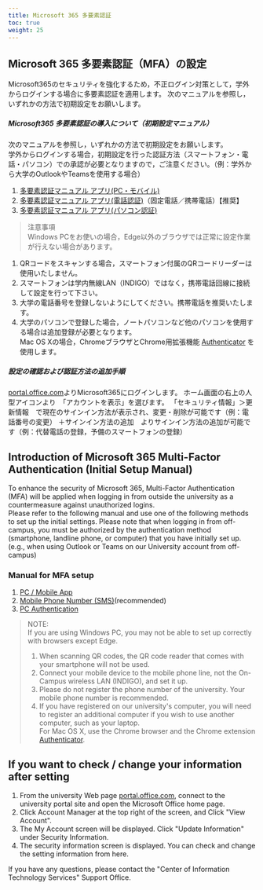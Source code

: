 ```yaml
---
title: Microsoft 365 多要素認証
toc: true
weight: 25
---
```

## Microsoft 365 多要素認証（MFA）の設定
Microsoft365のセキュリティを強化するため，不正ログイン対策として，学外からログインする場合に多要素認証を適用します。
次のマニュアルを参照し，いずれかの方法で初期設定をお願いします。
##### Microsoft365 多要素認証の導入について（初期設定マニュアル）
次のマニュアルを参照し，いずれかの方法で初期設定をお願いします。  
学外からログインする場合，初期設定を行った認証方法（スマートフォン・電話・パソコン）での承認が必要となりますので，ご注意ください。（例：学外から大学のOutlookやTeamsを使用する場合）

1. [多要素認証マニュアル アプリ(PC・モバイル)](PCmobile_2023mfa.pdf)
2. [多要素認証マニュアル アプリ(電話認証)](Tel_2023mfa.pdf)（固定電話／携帯電話）【推奨】
3. [多要素認証マニュアル アプリ(パソコン認証)](PC_2023mfa.pdf)
> 注意事項  
> Windows PCをお使いの場合，Edge以外のブラウザでは正常に設定作業が行えない場合があります。

1. QRコードをスキャンする場合，スマートフォン付属のQRコードリーダーは使用いたしません。
2. スマートフォンは学内無線LAN（INDIGO）ではなく，携帯電話回線に接続して設定を行って下さい。
3. 大学の電話番号を登録しないようにしてください。携帯電話を推奨いたします。
4. 大学のパソコンで登録した場合，ノートパソコンなど他のパソコンを使用する場合は追加登録が必要となります。  
Mac OS Xの場合，ChromeブラウザとChrome用拡張機能  [Authenticator](https://authenticator.cc/) を使用します。

##### 設定の確認および認証方法の追加手順
[portal.office.com](https://portal.office.com)よりMicrosoft365にログインします。
ホーム画面の右上の人型アイコンより　「アカウントを表示」を選びます。
「セキュリティ情報」＞更新情報　で現在のサインイン方法が表示され、変更・削除が可能です（例：電話番号の変更）
＋サインイン方法の追加　よりサインイン方法の追加が可能です（例：代替電話の登録，予備のスマートフォンの登録）


## Introduction of Microsoft 365 Multi-Factor Authentication (Initial Setup Manual)
To enhance the security of Microsoft 365, Multi-Factor Authentication (MFA) will be applied when logging in from outside the university as a countermeasure against unauthorized logins.  
Please refer to the following manual and use one of the following methods to set up the initial settings.
Please note that when logging in from off-campus, you must be authorized by the authentication method (smartphone, landline phone, or computer) that you have initially set up. (e.g., when using Outlook or Teams on our University account from off-campus)

### Manual for MFA setup
1. [PC / Mobile App](PCmobile_English_2023.pdf) 
2. [Mobile Phone Number (SMS)](Tel_English_2023.pdf)(recommended)
3. [PC Authentication](PCEnglishver.pdf)


> NOTE:  
> If you are using Windows PC, you may not be able to set up correctly with browsers except Edge.  
> 1. When scanning QR codes, the QR code reader that comes with your smartphone will not be used.  
> 2. Connect your mobile device to the mobile phone line, not the On-Campus wireless LAN (INDIGO), and set it up.  
> 3. Please do not register the phone number of the university. Your mobile phone number is recommended.  
> 4. If you have registered on our university's computer, you will need to register an additional computer if you wish to use another computer, such as your laptop.  
> For Mac OS X, use the Chrome browser and the Chrome extension  [Authenticator](https://authenticator.cc/).

## If you want to check / change your information after setting
1. From the university Web page [portal.office.com](https://portal.office.com), connect to the university portal site and open the Microsoft Office home page.  
2. Click Account Manager at the top right of the screen, and Click "View Account".  
3. The My Account screen will be displayed. Click "Update Information" under Security Information.  
4. The security information screen is displayed. You can check and change the setting information from here.

If you have any questions,
please contact the "Center of Information Technology Services" Support Office.
